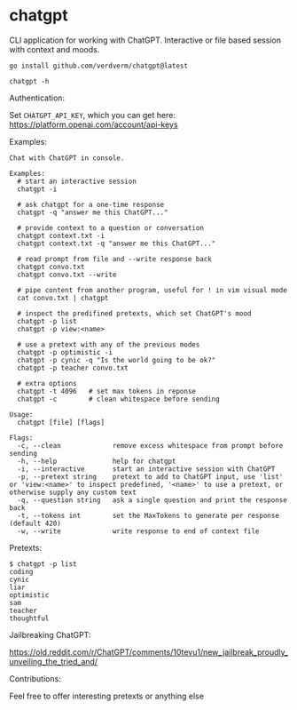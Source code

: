 # chatgpt

CLI application for working with ChatGPT.
Interactive or file based session with context and moods.

```
go install github.com/verdverm/chatgpt@latest

chatgpt -h
```

Authentication:

Set `CHATGPT_API_KEY`, which you can get here: https://platform.openai.com/account/api-keys

Examples:

```
Chat with ChatGPT in console.

Examples:
  # start an interactive session
  chatgpt -i

  # ask chatgpt for a one-time response
  chatgpt -q "answer me this ChatGPT..."

  # provide context to a question or conversation
  chatgpt context.txt -i
  chatgpt context.txt -q "answer me this ChatGPT..."

  # read prompt from file and --write response back
  chatgpt convo.txt
  chatgpt convo.txt --write

  # pipe content from another program, useful for ! in vim visual mode
  cat convo.txt | chatgpt

  # inspect the predifined pretexts, which set ChatGPT's mood
  chatgpt -p list
  chatgpt -p view:<name>

  # use a pretext with any of the previous modes
  chatgpt -p optimistic -i
  chatgpt -p cynic -q "Is the world going to be ok?"
  chatgpt -p teacher convo.txt

  # extra options
  chatgpt -t 4096   # set max tokens in reponse
  chatgpt -c        # clean whitespace before sending

Usage:
  chatgpt [file] [flags]

Flags:
  -c, --clean             remove excess whitespace from prompt before sending
  -h, --help              help for chatgpt
  -i, --interactive       start an interactive session with ChatGPT
  -p, --pretext string    pretext to add to ChatGPT input, use 'list' or 'view:<name>' to inspect predefined, '<name>' to use a pretext, or otherwise supply any custom text
  -q, --question string   ask a single question and print the response back
  -t, --tokens int        set the MaxTokens to generate per response (default 420)
  -w, --write             write response to end of context file
```

Pretexts:

```
$ chatgpt -p list
coding
cynic
liar
optimistic
sam
teacher
thoughtful
```

Jailbreaking ChatGPT:

https://old.reddit.com/r/ChatGPT/comments/10tevu1/new_jailbreak_proudly_unveiling_the_tried_and/

Contributions:

Feel free to offer interesting pretexts or anything else
